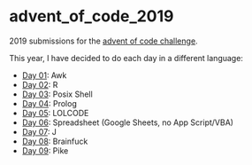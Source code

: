 # advent_of_code_2019

2019 submissions for the [advent of code challenge](https://adventofcode.com/2019).

This year, I have decided to do each day in a different language:
  - [Day 01](https://github.com/nitnelave/advent_of_code_2019/tree/master/01): Awk
  - [Day 02](https://github.com/nitnelave/advent_of_code_2019/tree/master/02): R
  - [Day 03](https://github.com/nitnelave/advent_of_code_2019/tree/master/03): Posix Shell
  - [Day 04](https://github.com/nitnelave/advent_of_code_2019/tree/master/04): Prolog
  - [Day 05](https://github.com/nitnelave/advent_of_code_2019/tree/master/05): LOLCODE
  - [Day 06](https://github.com/nitnelave/advent_of_code_2019/tree/master/06): Spreadsheet (Google Sheets, no App Script/VBA)
  - [Day 07](https://github.com/nitnelave/advent_of_code_2019/tree/master/07): J
  - [Day 08](https://github.com/nitnelave/advent_of_code_2019/tree/master/08): Brainfuck
  - [Day 09](https://github.com/nitnelave/advent_of_code_2019/tree/master/09): Pike
